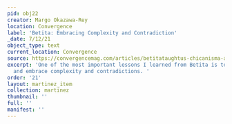 ```yaml
---
pid: obj22
creator: Margo Okazawa-Rey
location: Convergence
label: 'Betita: Embracing Complexity and Contradiction'
_date: 7/12/21
object_type: text
current_location: Convergence
source: https://convergencemag.com/articles/betitataughtus-chicanisma-and-el-movimiento/
excerpt: 'One of the most important lessons I learned from Betita is to name, understand,
  and embrace complexity and contradictions. '
order: '21'
layout: martinez_item
collection: martinez
thumbnail: ''
full: ''
manifest: ''
---
```

